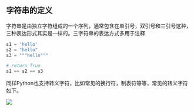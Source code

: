 ## 字符串的定义

字符串是由独立字符组成的一个序列，通常包含在单引号，双引号和三引号这种，三种表达形式其实是一样的。三字符串的表达方式多用于注释

```python
s1 = 'hello'
s2 = "hello"
s3 = """hello"""

# return True
s1 == s2 == s3
```

同样Python也支持转义字符，比如常见的换行符，制表符等等，常见的转义字符如下。

![](http://tuku.dcgamer.top/b7a296ab8d26664e03a076fa50d5b152.png?lamber_tuku)


